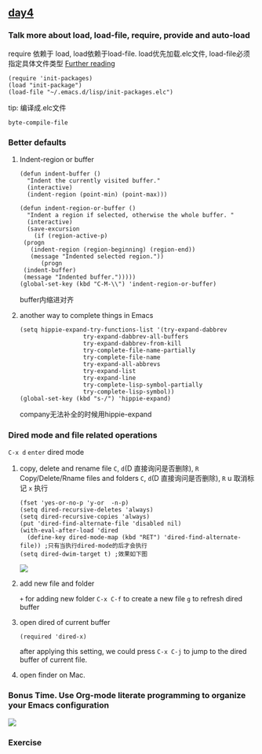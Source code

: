 ## [day4](https://github.com/emacs-china/Spacemacs-rocks/issues/35)

### Talk more about load, load-file, require, provide and auto-load

require 依赖于 load, load依赖于load-file. load优先加载.elc文件, load-file必须指定具体文件类型
[Further reading](http://ergoemacs.org/emacs/elisp_library_system.html)

``` elisp
(require 'init-packages)
(load "init-package")
(load-file "~/.emacs.d/lisp/init-packages.elc")
```

tip: 编译成.elc文件

``` elisp
byte-compile-file
```

### Better defaults

1. Indent-region or buffer

   ``` elisp
   (defun indent-buffer ()
     "Indent the currently visited buffer."
     (interactive)
     (indent-region (point-min) (point-max)))
   
   (defun indent-region-or-buffer ()
     "Indent a region if selected, otherwise the whole buffer. "
     (interactive)
     (save-excursion
       (if (region-active-p)
   	(progn
   	  (indent-region (region-beginning) (region-end))
   	  (message "Indented selected region."))
         (progn
   	(indent-buffer)
   	(message "Indented buffer.")))))
   (global-set-key (kbd "C-M-\\") 'indent-region-or-buffer)
   ```

   buffer内缩进对齐

2. another way to complete things in Emacs

   ``` elisp
   (setq hippie-expand-try-functions-list '(try-expand-dabbrev
   					 try-expand-dabbrev-all-buffers
   					 try-expand-dabbrev-from-kill
   					 try-complete-file-name-partially
   					 try-complete-file-name
   					 try-expand-all-abbrevs
   					 try-expand-list
   					 try-expand-line
   					 try-complete-lisp-symbol-partially
   					 try-complete-lisp-symbol))
   (global-set-key (kbd "s-/") 'hippie-expand)
   ```

   company无法补全的时候用hippie-expand

### Dired mode and file related operations

`C-x d` `enter` dired mode

1. copy, delete and rename file `C`, `d`(D 直接询问是否删除), `R`
   Copy/Delete/Rname files and folders  `C`, `d`(D 直接询问是否删除), `R`
   u 取消标记 `x` 执行

   ``` elisp
   (fset 'yes-or-no-p 'y-or  -n-p)
   (setq dired-recursive-deletes 'always)
   (setq dired-recursive-copies 'always)
   (put 'dired-find-alternate-file 'disabled nil)
   (with-eval-after-load 'dired
     (define-key dired-mode-map (kbd "RET") 'dired-find-alternate-file)) ;只有当执行dired-mode的后才会执行
   (setq dired-dwim-target t) ;效果如下图
   ```

   ![](https://cdn.jsdelivr.net/gh/lisatiy/picbed-lisatiy@master/img/2020/20200428225357.png)

2. add new file and folder

   `+` for adding new folder
   `C-x C-f` to create a new file 
   `g` to refresh dired buffer

3. open dired of current buffer

   ``` elisp
   (required 'dired-x)
   ```

   after applying this setting, we could press `C-x C-j` to jump to the dired buffer of current file.

4. open finder on Mac.

### Bonus Time. Use Org-mode literate programming to organize your Emacs configuration

![](https://cdn.jsdelivr.net/gh/lisatiy/picbed-lisatiy@master/img/2020/20200428230915.png)

### Exercise